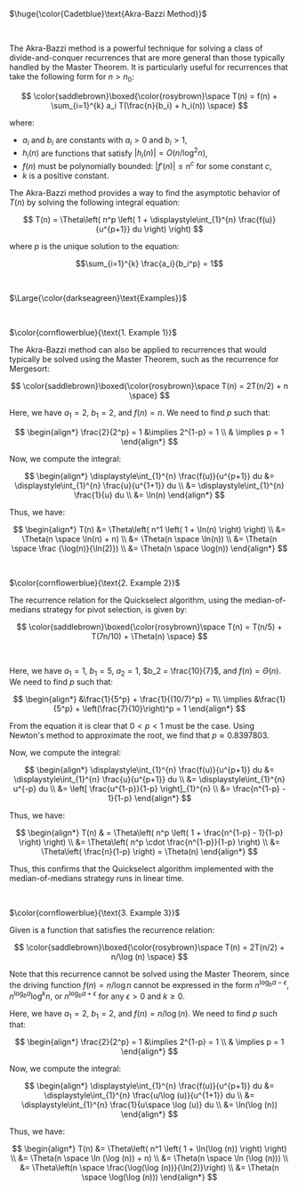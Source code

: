 $\huge{\color{Cadetblue}\text{Akra-Bazzi Method}}$

<br/>

The Akra-Bazzi method is a powerful technique for solving a class of divide-and-conquer recurrences that are more general than those typically handled by the Master Theorem. It is particularly useful for recurrences that take the following form for $n > n_0$:

$$
\color{saddlebrown}\boxed{\color{rosybrown}\space T(n) = f(n) + \sum_{i=1}^{k} a_i T(\frac{n}{b_i} + h_i(n)) \space}
$$

where:

- $a_i$ and $b_i$ are constants with $a_i > 0$ and $b_i > 1$,
- $h_i(n)$ are functions that satisfy $|h_i(n)| = O(n / \log^2 n)$,
- $f(n)$ must be polynomially bounded: $| f'(n) | \leq n^c$ for some constant $c$,
- $k$ is a positive constant.

The Akra-Bazzi method provides a way to find the asymptotic behavior of $T(n)$ by solving the following integral equation:

$$
T(n) = \Theta\left( n^p \left( 1 + \displaystyle\int_{1}^{n} \frac{f(u)}{u^{p+1}} du \right) \right)
$$

where $p$ is the unique solution to the equation:

$$\sum_{i=1}^{k} \frac{a_i}{b_i^p} = 1$$  

<br/>

$\Large{\color{darkseagreen}\text{Examples}}$

<br/>

$\color{cornflowerblue}{\text{1. Example 1}}$

The Akra-Bazzi method can also be applied to recurrences that would typically be solved using the Master Theorem, such as the recurrence for Mergesort:

$$
\color{saddlebrown}\boxed{\color{rosybrown}\space T(n) = 2T(n/2) + n \space}
$$

Here, we have $a_1 = 2$, $b_1 = 2$, and $f(n) = n$. We need to find $p$ such that:

$$
\begin{align*}
\frac{2}{2^p} = 1 &\implies 2^{1-p} = 1 \\ 
& \implies p = 1
\end{align*}
$$

Now, we compute the integral:

$$
\begin{align*}
\displaystyle\int_{1}^{n} \frac{f(u)}{u^{p+1}} du &= \displaystyle\int_{1}^{n} \frac{u}{u^{1+1}} du \\
&= \displaystyle\int_{1}^{n} \frac{1}{u} du \\
&= \ln(n)
\end{align*}
$$

Thus, we have:  

$$
\begin{align*}
T(n) &= \Theta\left( n^1 \left( 1 + \ln(n) \right) \right) \\
&= \Theta(n \space \ln(n) + n) \\
&= \Theta(n \space \ln(n)) \\
&= \Theta(n \space \frac {\log(n)}{\ln(2)}) \\
&= \Theta(n \space \log(n)) 
\end{align*}
$$

<br/>

$\color{cornflowerblue}{\text{2. Example 2}}$

The recurrence relation for the Quickselect algorithm, using the median-of-medians strategy for pivot selection, is given by:

$$
\color{saddlebrown}\boxed{\color{rosybrown}\space T(n) = T(n/5) + T(7n/10) + \Theta(n) \space}
$$

<br/>

Here, we have $a_1 = 1$, $b_1 = 5$, $a_2 = 1$, $b_2 = \frac{10}{7}$, and $f(n) = \Theta(n)$. We need to find $p$ such that:

$$
\begin{align*}
&\frac{1}{5^p} + \frac{1}{(10/7)^p} = 1\\
\implies &\frac{1}{5^p} + \left(\frac{7}{10}\right)^p = 1
\end{align*}
$$

From the equation it is clear that $0 < p < 1$ must be the case. Using Newton's method to approximate the root, we find that $p \approx 0.8397803$.

Now, we compute the integral:  

$$
\begin{align*}
\displaystyle\int_{1}^{n} \frac{f(u)}{u^{p+1}} du &= \displaystyle\int_{1}^{n} \frac{u}{u^{p+1}} du \\
&= \displaystyle\int_{1}^{n} u^{-p} du \\
&= \left[ \frac{u^{1-p}}{1-p} \right]_{1}^{n} \\
&= \frac{n^{1-p} - 1}{1-p}
\end{align*}
$$

Thus, we have:  

$$
\begin{align*}
T(n) & = \Theta\left( n^p \left( 1 + \frac{n^{1-p} - 1}{1-p} \right) \right) \\
&= \Theta\left( n^p \cdot \frac{n^{1-p}}{1-p} \right) \\
&= \Theta\left( \frac{n}{1-p} \right) = \Theta(n)
\end{align*}
$$

Thus, this confirms that the Quickselect algorithm implemented with the median-of-medians strategy runs in linear time.

<br/>

$\color{cornflowerblue}{\text{3. Example 3}}$

Given is a function that satisfies the recurrence relation:  

$$
\color{saddlebrown}\boxed{\color{rosybrown}\space T(n) = 2T(n/2) + n/\log (n) \space}
$$

Note that this recurrence cannot be solved using the Master Theorem, since the driving function $f(n) = n/\log{n}$ cannot be expressed in the form $n^{\log_b a - \epsilon}$, $n^{\log_b a} \log^k n$, or $n^{\log_b a + \epsilon}$ for any $\epsilon > 0$ and $k \geq 0$.

Here, we have $a_1 = 2$, $b_1 = 2$, and $f(n) = n/\log (n)$. We need to find $p$ such that:

$$
\begin{align*}
\frac{2}{2^p} = 1 &\implies 2^{1-p} = 1 \\
& \implies p = 1
\end{align*}
$$

Now, we compute the integral:  

$$
\begin{align*}
\displaystyle\int_{1}^{n} \frac{f(u)}{u^{p+1}} du &= \displaystyle\int_{1}^{n} \frac{u/\log (u)}{u^{1+1}} du \\
&= \displaystyle\int_{1}^{n} \frac{1}{u\space \log (u)} du \\
&= \ln(\log (n))
\end{align*}
$$

Thus, we have:  

$$
\begin{align*}
T(n) &= \Theta\left( n^1 \left( 1 + \ln(\log (n)) \right) \right) \\
&= \Theta(n \space \ln (\log (n)) + n) \\
&= \Theta(n \space \ln (\log (n))) \\
&= \Theta\left(n \space \frac{\log(\log (n))}{\ln(2)}\right) \\
&= \Theta(n \space \log(\log (n)))
\end{align*}
$$

